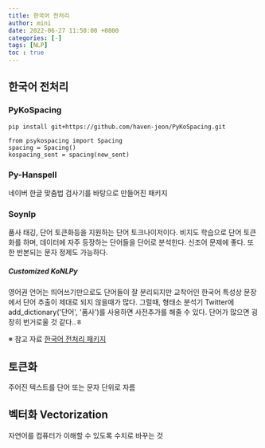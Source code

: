 ```yaml
---
title: 한국어 전처리
author: mini
date: 2022-06-27 11:50:00 +0800
categories: [-]
tags: [NLP]
toc : true
---
```


## 한국어 전처리
### PyKoSpacing
`pip install git+https://github.com/haven-jeon/PyKoSpacing.git`
```
from psykospacing import Spacing
spacing = Spacing()
kospacing_sent = spacing(new_sent)
```

### Py-Hanspell
네이버 한글 맞춤법 검사기를 바탕으로 만들어진 패키지

### Soynlp
품사 태깅, 단어 토큰화등을 지원하는 단어 토크나이저이다. 비지도 학습으로 단어 토큰화를 하며, 데이터에 자주 등장하는 단어들을 단어로 분석한다. 신조어 문제에 좋다.
또한 반본되는 문자 정제도 가능하다.

##### Customized KoNLPy
영어권 언어는 띄어쓰기만으로도 단어들이 잘 분리되지만 교착어인 한국어 특성상 문장에서 단어 추출이 제대로 되지 않을때가 많다. 그럴때, 형태소 분석기 Twitter에 add_dictionary('단어', '품사')를 사용하면 사전추가를 해줄 수 있다. 단어가 많으면 굉장히 번거로울 것 같다..ㅎ


※ 참고 자료
[한국어 전처리 패키지](https://wikidocs.net/92961)


## 토큰화
주어진 텍스트를 단어 또는 문자 단위로 자름

## 벡터화 Vectorization
자연어를 컴퓨터가 이해할 수 있도록 수치로 바꾸는 것

